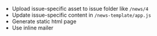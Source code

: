 - Upload issue-specific asset to issue folder like `/news/4`
- Update issue-specific content in `/news-template/app.js`
- Generate static html page
- Use inline mailer
